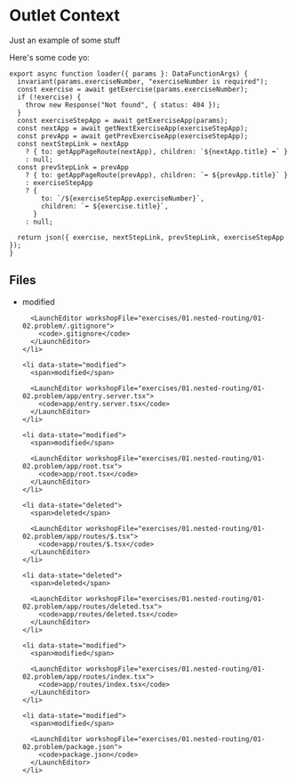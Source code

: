 # Outlet Context

Just an example of some stuff

Here's some code yo:

```tsx filename=my%20project/app/routes/thing.tsx lines=[1,3] start=6 add=9,13 remove=10,15-17
export async function loader({ params }: DataFunctionArgs) {
  invariant(params.exerciseNumber, "exerciseNumber is required");
  const exercise = await getExercise(params.exerciseNumber);
  if (!exercise) {
    throw new Response("Not found", { status: 404 });
  }
  const exerciseStepApp = await getExerciseApp(params);
  const nextApp = await getNextExerciseApp(exerciseStepApp);
  const prevApp = await getPrevExerciseApp(exerciseStepApp);
  const nextStepLink = nextApp
    ? { to: getAppPageRoute(nextApp), children: `${nextApp.title} ➡️` }
    : null;
  const prevStepLink = prevApp
    ? { to: getAppPageRoute(prevApp), children: `⬅️ ${prevApp.title}` }
    : exerciseStepApp
    ? {
        to: `/${exerciseStepApp.exerciseNumber}`,
        children: `⬅️ ${exercise.title}`,
      }
    : null;

  return json({ exercise, nextStepLink, prevStepLink, exerciseStepApp });
}
```

<section id="files" className="not-prose">
  <h2>Files</h2>

  <ul>
    <li data-state="modified">
      <span>modified</span>

      <LaunchEditor workshopFile="exercises/01.nested-routing/01-02.problem/.gitignore">
        <code>.gitignore</code>
      </LaunchEditor>
    </li>

    <li data-state="modified">
      <span>modified</span>

      <LaunchEditor workshopFile="exercises/01.nested-routing/01-02.problem/app/entry.server.tsx">
        <code>app/entry.server.tsx</code>
      </LaunchEditor>
    </li>

    <li data-state="modified">
      <span>modified</span>

      <LaunchEditor workshopFile="exercises/01.nested-routing/01-02.problem/app/root.tsx">
        <code>app/root.tsx</code>
      </LaunchEditor>
    </li>

    <li data-state="deleted">
      <span>deleted</span>

      <LaunchEditor workshopFile="exercises/01.nested-routing/01-02.problem/app/routes/$.tsx">
        <code>app/routes/$.tsx</code>
      </LaunchEditor>
    </li>

    <li data-state="deleted">
      <span>deleted</span>

      <LaunchEditor workshopFile="exercises/01.nested-routing/01-02.problem/app/routes/deleted.tsx">
        <code>app/routes/deleted.tsx</code>
      </LaunchEditor>
    </li>

    <li data-state="modified">
      <span>modified</span>

      <LaunchEditor workshopFile="exercises/01.nested-routing/01-02.problem/app/routes/index.tsx">
        <code>app/routes/index.tsx</code>
      </LaunchEditor>
    </li>

    <li data-state="modified">
      <span>modified</span>

      <LaunchEditor workshopFile="exercises/01.nested-routing/01-02.problem/package.json">
        <code>package.json</code>
      </LaunchEditor>
    </li>

  </ul>
</section>
